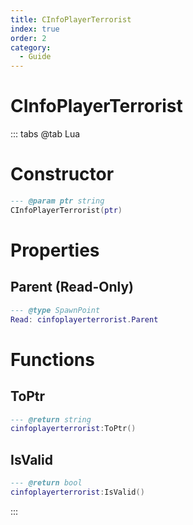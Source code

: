 ```yaml
---
title: CInfoPlayerTerrorist
index: true
order: 2
category:
  - Guide
---
```


# CInfoPlayerTerrorist

::: tabs
@tab Lua
# Constructor
```lua
--- @param ptr string
CInfoPlayerTerrorist(ptr)
```
# Properties
## Parent (Read-Only)
```lua
--- @type SpawnPoint
Read: cinfoplayerterrorist.Parent
```
# Functions
## ToPtr
```lua
--- @return string
cinfoplayerterrorist:ToPtr()
```
## IsValid
```lua
--- @return bool
cinfoplayerterrorist:IsValid()
```

:::